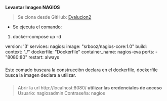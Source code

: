 **Levantar Imagen NAGIOS**

> Se clona desde GitHub:
[Evalucion2](https://github.com/jalegrias/evalucion2.git)

- Se ejecuta el comando:
1. docker-compose up -d

version: '3'
services:
  nagios:
    image: "srbooz/nagios-core:1.0"
    build: 
      context: "./"
      dockerfile: "Dockerfile"
    container_name: nagios-eva
    ports:
      - "8080:80"
    restart: always

###   

Este comado buscara la construcciòn declara en el dockerfile,
dockerfile busca la imagen declara a utilizar.

###

> Abrir la url http://localhost:8080/
**utilizar las credenciales de acceso**
Usuario: nagiosadmin
Contraseña: nagios
